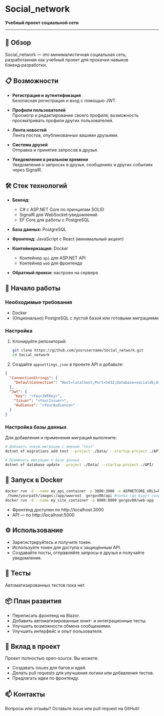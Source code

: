 # Social_network

**Учебный проект социальной сети**

---

## 🔎 Обзор

Social_network — это минималистичная социальная сеть, разработанная как учебный проект для прокачки навыков бэкенд‑разработки.

## 📋 Возможности

- **Регистрация и аутентификация**  
  Безопасная регистрация и вход с помощью JWT.

- **Профили пользователей**  
  Просмотр и редактирование своего профиля; возможность просматривать профили других пользователей.

- **Лента новостей**  
  Лента постов, опубликованных вашими друзьями.

- **Система друзей**  
  Отправка и принятие запросов в друзья.

- **Уведомления в реальном времени**  
  Уведомления о запросах в друзья, сообщениях и других событиях через SignalR.

## 🛠️ Стек технологий

- **Бекенд:**  
  - C# с ASP.NET Core по принципам SOLID  
  - SignalR для WebSocket‑уведомлений  
  - EF Core для работы с PostgreSQL

- **База данных:** PostgreSQL

- **Фронтенд:** JavaScript с React (минимальный акцент)

- **Контейнеризация:** Docker  
  - Контейнер `api` для ASP.NET API  
  - Контейнер `web` для фронтенда

- **Обратный прокси:** настроен на сервере

## 🚀 Начало работы

### Необходимые требования

- Docker  
- (Опционально) PostgreSQL с пустой базой или готовыми миграциями

### Настройка

1. Клонируйте репозиторий:  
   ```bash
   git clone https://github.com/yourusername/Social_network.git
   cd Social_network
   ```
2. Создайте `appsettings.json` в проекте API и добавьте:

```json
{
  "ConnectionStrings": {
    "DefaultConnection": "Host=localhost;Port=5432;Database=socialdb;Username=postgres;Password=yourpassword"
  },
  "Jwt": {
    "Key": "<YourJWTKey>",
    "Issuer": "<YourIssuer>",
    "Audience": "<YourAudience>"
  }
}
```

### Настройка базы данных

Для добавления и применения миграций выполните:

```bash
# Добавить новую миграцию с именем "test"
dotnet ef migrations add test --project ./Data/ --startup-project ./API/

# Применить миграции к базе данных
dotnet ef database update --project ./Data/ --startup-project ./API/
```

## 🐳 Запуск в Docker

```bash
docker run -d --name my_api_container -p 3000:3000 -e ASPNETCORE_URLS=http://+:3000 -e ASPNETCORE_ENVIRONMENT=Development -v\
 /home/yourpath/images:/app/wwwroot  gergov00/api #папка где будут сохроняться фото
docker run -d --name my_site_container -p 8000:8000 gergov00/web-app
```

- Фронтенд доступен по http://localhost:3000  
- API — по http://localhost:5000

## ⚙️ Использование

- Зарегистрируйтесь и получите токен.  
- Используйте токен для доступа к защищённым API.  
- Создавайте посты, отправляйте запросы в друзья и получайте уведомления.

## 🧪 Тесты

Автоматизированных тестов пока нет.

## 📦 План развития

- Переписать фронтенд на Blazor.  
- Добавить автоматизированные юнит- и интеграционные тесты.  
- Улучшить возможности обмена сообщениями.  
- Улучшить интерфейс и опыт пользователя.

## 🤝 Вклад в проект

Проект полностью open-source. Вы можете:  
- Создавать issues для багов и идей.  
- Делать pull requests для улучшения логики или добавления тестов.  
- Предлагать идеи по фронтенду.


## 📫 Контакты

Вопросы или отзывы? Оставьте issue или pull request на GitHub!
